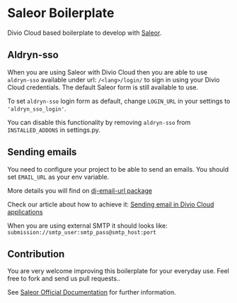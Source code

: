 Saleor Boilerplate
==================

Divio Cloud based boilerplate to develop with [Saleor](https://getsaleor.com/).

Aldryn-sso
----------
When you are using Saleor with Divio Cloud then you are able to use `aldryn-sso` available under url: `/<lang>/login/` to sign in using your Divio Cloud credentials. The default Saleor form is still available to use.

To set `aldryn-sso` login form as default, change `LOGIN_URL` in your settings to `'aldryn_sso_login'`.

You can disable this functionality by removing `aldryn-sso` from `INSTALLED_ADDONS` in settings.py.

Sending emails
-----------------
You need to configure your project to be able to send an emails. You should set `EMAIL_URL` as your env variable.

More details you will find on [dj-email-url package](https://github.com/migonzalvar/dj-email-url)

Check our article about how to achieve it:
[Sending email in Divio Cloud applications](https://docs.divio.com/en/latest/reference/coding-sending-email.html)

When you are using external SMTP it should looks like:
```submission://smtp_user:smtp_pass@smtp_host:port```

Contribution
------------
You are very welcome improving this boilerplate for your everyday use. Feel free to fork and send us pull requests..

See [Saleor Official Documentation](https://docs.getsaleor.com/en/latest/) for further information.